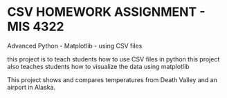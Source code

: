 # CSV HOMEWORK ASSIGNMENT - MIS 4322
Advanced Python - Matplotlib - using CSV files

this project is to teach students how to use CSV files in python
this project also teaches students how to visualize the data using matplotlib

This project shows and compares temperatures from Death Valley and an airport in Alaska.
